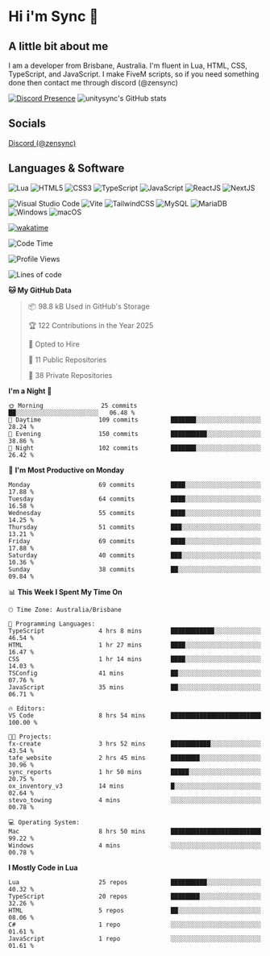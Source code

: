 # Hi i'm Sync 👋

## A little bit about me
I am a developer from Brisbane, Australia. I'm fluent in Lua, HTML, CSS, TypeScript, and JavaScript. I make FiveM scripts, so if you need something done then contact me through discord (@zensync)

[![Discord Presence](https://lanyard.cnrad.dev/api/265742868587479050)](https://discord.com/users/265742868587479050)
![unitysync's GitHub stats](https://github-readme-stats.vercel.app/api?username=unitysync&show_icons=true&theme=ambient_gradient)

## Socials
<p><a href="https://discord.com/users/265742868587479050">Discord (@zensync)</a></p>

## Languages & Software
![Lua](https://img.shields.io/badge/lua-%232C2D72.svg?style=for-the-badge&logo=lua&logoColor=white) ![HTML5](https://img.shields.io/badge/html5-%23E34F26.svg?style=for-the-badge&logo=html5&logoColor=white) ![CSS3](https://img.shields.io/badge/css3-%231572B6.svg?style=for-the-badge&logo=css3&logoColor=white) ![TypeScript](https://img.shields.io/badge/TypeScript-3178C6?logo=typescript&logoColor=fff&style=for-the-badge) ![JavaScript](https://img.shields.io/badge/javascript-%23323330.svg?style=for-the-badge&logo=javascript&logoColor=%23F7DF1E) ![ReactJS](https://shields.io/badge/react-black?logo=react&style=for-the-badge) ![NextJS](https://img.shields.io/badge/next.js-000000?style=for-the-badge&logo=nextdotjs&logoColor=white)

![Visual Studio Code](https://custom-icon-badges.demolab.com/badge/Visual%20Studio%20Code-0078d7.svg?logo=vsc&logoColor=white&style=for-the-badge) ![Vite](https://img.shields.io/badge/Vite-646CFF?style=for-the-badge&logo=Vite&logoColor=white) ![TailwindCSS](https://img.shields.io/badge/tailwindcss-%2338B2AC.svg?style=for-the-badge&logo=tailwind-css&logoColor=white) ![MySQL](https://img.shields.io/badge/MySQL-4479A1?style=for-the-badge&logo=mysql&logoColor=white) ![MariaDB](https://img.shields.io/badge/MariaDB-003545?style=for-the-badge&logo=mariadb&logoColor=white) ![Windows](https://custom-icon-badges.demolab.com/badge/Windows-0078D6?logo=windows11&logoColor=white&style=for-the-badge) ![macOS](https://img.shields.io/badge/macOS-000000?logo=apple&logoColor=F0F0F0&style=for-the-badge)

[![wakatime](https://wakatime.com/badge/user/018c590e-972a-4f9d-bbc0-f77a1b8e8227.svg?style=for-the-badge)](https://wakatime.com/@unitysync)

<!--START_SECTION:waka-->
![Code Time](http://img.shields.io/badge/Code%20Time-378%20hrs%2011%20mins-blue)

![Profile Views](http://img.shields.io/badge/Profile%20Views-12-blue)

![Lines of code](https://img.shields.io/badge/From%20Hello%20World%20I%27ve%20Written-384.2%20thousand%20lines%20of%20code-blue)

**🐱 My GitHub Data** 

> 📦 98.8 kB Used in GitHub's Storage 
 > 
> 🏆 122 Contributions in the Year 2025
 > 
> 💼 Opted to Hire
 > 
> 📜 11 Public Repositories 
 > 
> 🔑 38 Private Repositories 
 > 
**I'm a Night 🦉** 

```text
🌞 Morning                25 commits          ██░░░░░░░░░░░░░░░░░░░░░░░   06.48 % 
🌆 Daytime                109 commits         ███████░░░░░░░░░░░░░░░░░░   28.24 % 
🌃 Evening                150 commits         ██████████░░░░░░░░░░░░░░░   38.86 % 
🌙 Night                  102 commits         ███████░░░░░░░░░░░░░░░░░░   26.42 % 
```
📅 **I'm Most Productive on Monday** 

```text
Monday                   69 commits          ████░░░░░░░░░░░░░░░░░░░░░   17.88 % 
Tuesday                  64 commits          ████░░░░░░░░░░░░░░░░░░░░░   16.58 % 
Wednesday                55 commits          ████░░░░░░░░░░░░░░░░░░░░░   14.25 % 
Thursday                 51 commits          ███░░░░░░░░░░░░░░░░░░░░░░   13.21 % 
Friday                   69 commits          ████░░░░░░░░░░░░░░░░░░░░░   17.88 % 
Saturday                 40 commits          ███░░░░░░░░░░░░░░░░░░░░░░   10.36 % 
Sunday                   38 commits          ██░░░░░░░░░░░░░░░░░░░░░░░   09.84 % 
```


📊 **This Week I Spent My Time On** 

```text
🕑︎ Time Zone: Australia/Brisbane

💬 Programming Languages: 
TypeScript               4 hrs 8 mins        ████████████░░░░░░░░░░░░░   46.54 % 
HTML                     1 hr 27 mins        ████░░░░░░░░░░░░░░░░░░░░░   16.47 % 
CSS                      1 hr 14 mins        ████░░░░░░░░░░░░░░░░░░░░░   14.03 % 
TSConfig                 41 mins             ██░░░░░░░░░░░░░░░░░░░░░░░   07.76 % 
JavaScript               35 mins             ██░░░░░░░░░░░░░░░░░░░░░░░   06.71 % 

🔥 Editors: 
VS Code                  8 hrs 54 mins       █████████████████████████   100.00 % 

🐱‍💻 Projects: 
fx-create                3 hrs 52 mins       ███████████░░░░░░░░░░░░░░   43.54 % 
tafe_website             2 hrs 45 mins       ████████░░░░░░░░░░░░░░░░░   30.96 % 
sync_reports             1 hr 50 mins        █████░░░░░░░░░░░░░░░░░░░░   20.75 % 
ox_inventory_v3          14 mins             █░░░░░░░░░░░░░░░░░░░░░░░░   02.64 % 
stevo_towing             4 mins              ░░░░░░░░░░░░░░░░░░░░░░░░░   00.78 % 

💻 Operating System: 
Mac                      8 hrs 50 mins       █████████████████████████   99.22 % 
Windows                  4 mins              ░░░░░░░░░░░░░░░░░░░░░░░░░   00.78 % 
```

**I Mostly Code in Lua** 

```text
Lua                      25 repos            ██████████░░░░░░░░░░░░░░░   40.32 % 
TypeScript               20 repos            ████████░░░░░░░░░░░░░░░░░   32.26 % 
HTML                     5 repos             ██░░░░░░░░░░░░░░░░░░░░░░░   08.06 % 
C#                       1 repo              ░░░░░░░░░░░░░░░░░░░░░░░░░   01.61 % 
JavaScript               1 repo              ░░░░░░░░░░░░░░░░░░░░░░░░░   01.61 % 
```




<!--END_SECTION:waka-->
